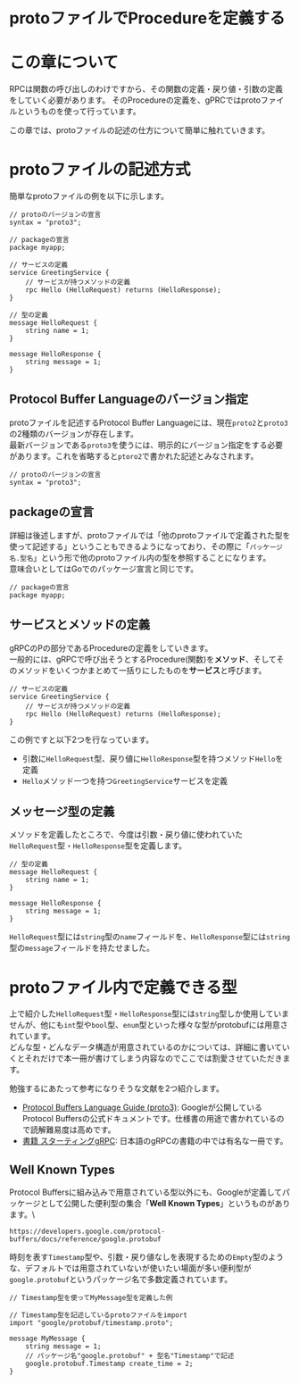 
# protoファイルでProcedureを定義する


# この章について

RPCは関数の呼び出しのわけですから、その関数の定義・戻り値・引数の定義をしていく必要があります。
そのProcedureの定義を、gPRCではprotoファイルというものを使って行っています。

この章では、protoファイルの記述の仕方について簡単に触れていきます。

# protoファイルの記述方式

簡単なprotoファイルの例を以下に示します。


``` 
// protoのバージョンの宣言
syntax = "proto3";

// packageの宣言
package myapp;

// サービスの定義
service GreetingService {
    // サービスが持つメソッドの定義
    rpc Hello (HelloRequest) returns (HelloResponse); 
}

// 型の定義
message HelloRequest {
    string name = 1;
}

message HelloResponse {
    string message = 1;
}
```


## Protocol Buffer Languageのバージョン指定

protoファイルを記述するProtocol Buffer
Languageには、現在`proto2`と`proto3`の2種類のバージョンが存在します。\
最新バージョンである`proto3`を使うには、明示的にバージョン指定をする必要があります。これを省略すると`ptoro2`で書かれた記述とみなされます。


``` 
// protoのバージョンの宣言
syntax = "proto3";
```


## packageの宣言

詳細は後述しますが、protoファイルでは「他のprotoファイルで定義された型を使って記述する」ということもできるようになっており、その際に「`パッケージ名.型名`」という形で他のprotoファイル内の型を参照することになります。\
意味合いとしてはGoでのパッケージ宣言と同じです。


``` 
// packageの宣言
package myapp;
```


## サービスとメソッドの定義

gRPCのPの部分であるProcedureの定義をしていきます。\
一般的には、gRPCで呼び出そうとするProcedure(関数)を**メソッド**、そしてそのメソッドをいくつかまとめて一括りにしたものを**サービス**と呼びます。


``` 
// サービスの定義
service GreetingService {
    // サービスが持つメソッドの定義
    rpc Hello (HelloRequest) returns (HelloResponse); 
}
```


この例ですと以下2つを行なっています。

-   引数に`HelloRequest`型、戻り値に`HelloResponse`型を持つメソッド`Hello`を定義
-   `Hello`メソッド一つを持つ`GreetingService`サービスを定義

## メッセージ型の定義

メソッドを定義したところで、今度は引数・戻り値に使われていた`HelloRequest`型・`HelloResponse`型を定義します。


```
// 型の定義
message HelloRequest {
    string name = 1;
}

message HelloResponse {
    string message = 1;
}
```


`HelloRequest`型には`string`型の`name`フィールドを、`HelloResponse`型には`string`型の`message`フィールドを持たせました。

# protoファイル内で定義できる型

上で紹介した`HelloRequest`型・`HelloResponse`型には`string`型しか使用していませんが、他にも`int`型や`bool`型、`enum`型といった様々な型がprotobufには用意されています。\
どんな型・どんなデータ構造が用意されているのかについては、詳細に書いていくとそれだけで本一冊が書けてしまう内容なのでここでは割愛させていただきます。

勉強するにあたって参考になりそうな文献を2つ紹介します。

-   [Protocol Buffers Language Guide (proto3)](https://developers.google.com/protocol-buffers/docs/proto3): Googleが公開しているProtocol Buffersの公式ドキュメントです。仕様書の用途で書かれているので読解難易度は高めです。
-   [書籍 スターティングgRPC](https://nextpublishing.jp/book/11746.html): 日本語のgRPCの書籍の中では有名な一冊です。

## Well Known Types

Protocol Buffersに組み込みで用意されている型以外にも、Googleが定義してパッケージとして公開した便利型の集合「**Well Known Types**」というものがあります。\



`https://developers.google.com/protocol-buffers/docs/reference/google.protobuf`

時刻を表す`Timestamp`型や、引数・戻り値なしを表現するための`Empty`型のような、デフォルトでは用意されていないが使いたい場面が多い便利型が`google.protobuf`というパッケージ名で多数定義されています。


```
// Timestamp型を使ってMyMessage型を定義した例

// Timestamp型を記述しているprotoファイルをimport
import "google/protobuf/timestamp.proto";

message MyMessage {
    string message = 1;
    // パッケージ名"google.protobuf" + 型名"Timestamp"で記述
    google.protobuf.Timestamp create_time = 2;
}
```







